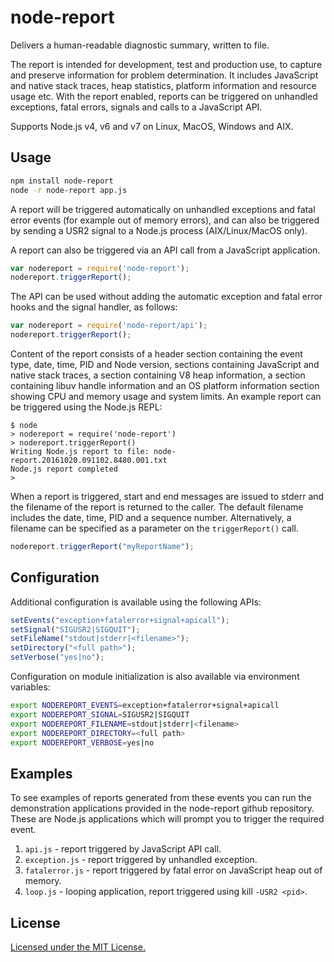 # node-report

Delivers a human-readable diagnostic summary, written to file.

The report is intended for development, test and production
use, to capture and preserve information for problem determination.
It includes JavaScript and native stack traces, heap statistics,
platform information and resource usage etc. With the report enabled,
reports can be triggered on unhandled exceptions, fatal errors, signals
and calls to a JavaScript API.

Supports Node.js v4, v6 and v7 on Linux, MacOS, Windows and AIX.

## Usage

```bash
npm install node-report
node -r node-report app.js
```
A report will be triggered automatically on unhandled exceptions and fatal
error events (for example out of memory errors), and can also be triggered
by sending a USR2 signal to a Node.js process (AIX/Linux/MacOS only).

A report can also be triggered via an API call from a JavaScript
application.

```js
var nodereport = require('node-report');
nodereport.triggerReport();
```
The API can be used without adding the automatic exception and fatal error
hooks and the signal handler, as follows:

```js
var nodereport = require('node-report/api');
nodereport.triggerReport();
```

Content of the report consists of a header section containing the event
type, date, time, PID and Node version, sections containing JavaScript and
native stack traces, a section containing V8 heap information, a section
containing libuv handle information and an OS platform information section
showing CPU and memory usage and system limits. An example report can be
triggered using the Node.js REPL:

```
$ node
> nodereport = require('node-report')
> nodereport.triggerReport()
Writing Node.js report to file: node-report.20161020.091102.8480.001.txt
Node.js report completed
>
```

When a report is triggered, start and end messages are issued to stderr
and the filename of the report is returned to the caller. The default filename
includes the date, time, PID and a sequence number. Alternatively, a filename
can be specified as a parameter on the `triggerReport()` call.

```js
nodereport.triggerReport("myReportName");
```

## Configuration

Additional configuration is available using the following APIs:

```js
setEvents("exception+fatalerror+signal+apicall");
setSignal("SIGUSR2|SIGQUIT");
setFileName("stdout|stderr|<filename>");
setDirectory("<full path>");
setVerbose("yes|no");
```

Configuration on module initialization is also available via environment variables:

```bash
export NODEREPORT_EVENTS=exception+fatalerror+signal+apicall
export NODEREPORT_SIGNAL=SIGUSR2|SIGQUIT
export NODEREPORT_FILENAME=stdout|stderr|<filename>
export NODEREPORT_DIRECTORY=<full path>
export NODEREPORT_VERBOSE=yes|no
```

## Examples

To see examples of reports generated from these events you can run the
demonstration applications provided in the node-report github repository. These are
Node.js applications which will prompt you to trigger the required event.

1. `api.js` - report triggered by JavaScript API call.
2. `exception.js` - report triggered by unhandled exception.
3. `fatalerror.js` - report triggered by fatal error on JavaScript heap out of memory.
4. `loop.js` - looping application, report triggered using kill `-USR2 <pid>`.

## License

[Licensed under the MIT License.](LICENSE.md)

